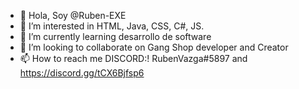 - 👋 Hola, Soy @Ruben-EXE
- 👀 I’m interested in HTML, Java, CSS, C#, JS.
- 🌱 I’m currently learning desarrollo de software
- 💞️ I’m looking to collaborate on Gang Shop developer and Creator
- 📫 How to reach me DISCORD:! RubenVazga#5897 and https://discord.gg/tCX6Bjfsp6

<!---
Ruben-EXE/Ruben-EXE is a ✨ special ✨ repository because its `README.md` (this file) appears on your GitHub profile.
You can click the Preview link to take a look at your changes.
--->
